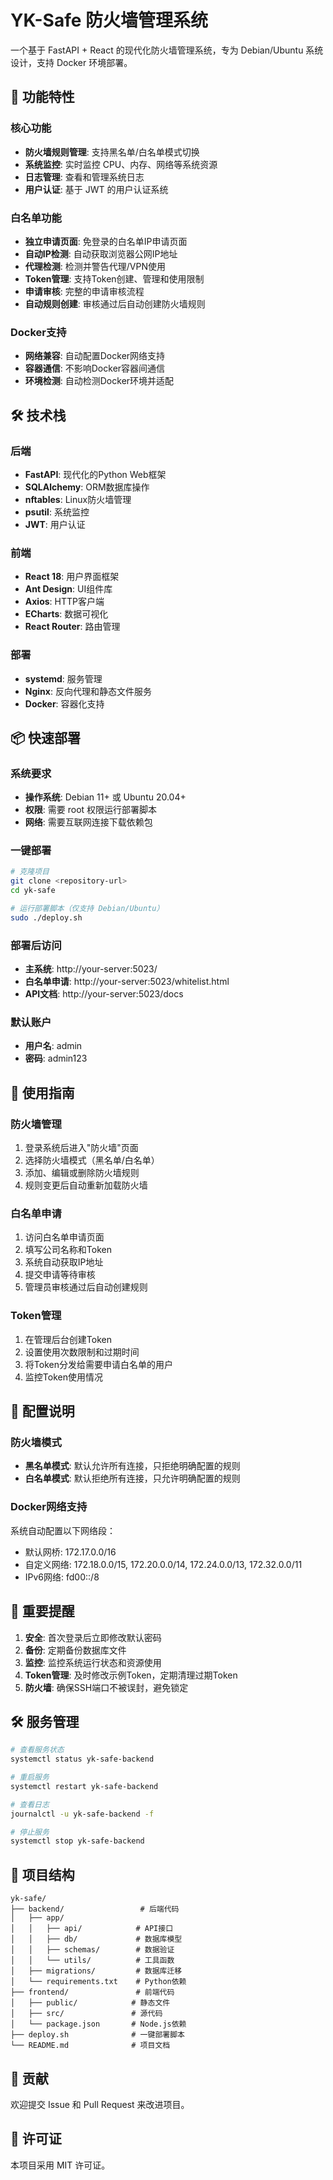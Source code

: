 # YK-Safe 防火墙管理系统

一个基于 FastAPI + React 的现代化防火墙管理系统，专为 Debian/Ubuntu 系统设计，支持 Docker 环境部署。

## 🚀 功能特性

### 核心功能
- **防火墙规则管理**: 支持黑名单/白名单模式切换
- **系统监控**: 实时监控 CPU、内存、网络等系统资源
- **日志管理**: 查看和管理系统日志
- **用户认证**: 基于 JWT 的用户认证系统

### 白名单功能
- **独立申请页面**: 免登录的白名单IP申请页面
- **自动IP检测**: 自动获取浏览器公网IP地址
- **代理检测**: 检测并警告代理/VPN使用
- **Token管理**: 支持Token创建、管理和使用限制
- **申请审核**: 完整的申请审核流程
- **自动规则创建**: 审核通过后自动创建防火墙规则

### Docker支持
- **网络兼容**: 自动配置Docker网络支持
- **容器通信**: 不影响Docker容器间通信
- **环境检测**: 自动检测Docker环境并适配

## 🛠️ 技术栈

### 后端
- **FastAPI**: 现代化的Python Web框架
- **SQLAlchemy**: ORM数据库操作
- **nftables**: Linux防火墙管理
- **psutil**: 系统监控
- **JWT**: 用户认证

### 前端
- **React 18**: 用户界面框架
- **Ant Design**: UI组件库
- **Axios**: HTTP客户端
- **ECharts**: 数据可视化
- **React Router**: 路由管理

### 部署
- **systemd**: 服务管理
- **Nginx**: 反向代理和静态文件服务
- **Docker**: 容器化支持

## 📦 快速部署

### 系统要求
- **操作系统**: Debian 11+ 或 Ubuntu 20.04+
- **权限**: 需要 root 权限运行部署脚本
- **网络**: 需要互联网连接下载依赖包

### 一键部署
```bash
# 克隆项目
git clone <repository-url>
cd yk-safe

# 运行部署脚本（仅支持 Debian/Ubuntu）
sudo ./deploy.sh
```

### 部署后访问
- **主系统**: http://your-server:5023/
- **白名单申请**: http://your-server:5023/whitelist.html
- **API文档**: http://your-server:5023/docs

### 默认账户
- **用户名**: admin
- **密码**: admin123

## 🎯 使用指南

### 防火墙管理
1. 登录系统后进入"防火墙"页面
2. 选择防火墙模式（黑名单/白名单）
3. 添加、编辑或删除防火墙规则
4. 规则变更后自动重新加载防火墙

### 白名单申请
1. 访问白名单申请页面
2. 填写公司名称和Token
3. 系统自动获取IP地址
4. 提交申请等待审核
5. 管理员审核通过后自动创建规则

### Token管理
1. 在管理后台创建Token
2. 设置使用次数限制和过期时间
3. 将Token分发给需要申请白名单的用户
4. 监控Token使用情况

## 🔧 配置说明

### 防火墙模式
- **黑名单模式**: 默认允许所有连接，只拒绝明确配置的规则
- **白名单模式**: 默认拒绝所有连接，只允许明确配置的规则

### Docker网络支持
系统自动配置以下网络段：
- 默认网桥: 172.17.0.0/16
- 自定义网络: 172.18.0.0/15, 172.20.0.0/14, 172.24.0.0/13, 172.32.0.0/11
- IPv6网络: fd00::/8

## 📝 重要提醒

1. **安全**: 首次登录后立即修改默认密码
2. **备份**: 定期备份数据库文件
3. **监控**: 监控系统运行状态和资源使用
4. **Token管理**: 及时修改示例Token，定期清理过期Token
5. **防火墙**: 确保SSH端口不被误封，避免锁定

## 🛠️ 服务管理

```bash
# 查看服务状态
systemctl status yk-safe-backend

# 重启服务
systemctl restart yk-safe-backend

# 查看日志
journalctl -u yk-safe-backend -f

# 停止服务
systemctl stop yk-safe-backend
```

## 📁 项目结构

```
yk-safe/
├── backend/                 # 后端代码
│   ├── app/
│   │   ├── api/            # API接口
│   │   ├── db/             # 数据库模型
│   │   ├── schemas/        # 数据验证
│   │   └── utils/          # 工具函数
│   ├── migrations/         # 数据库迁移
│   └── requirements.txt    # Python依赖
├── frontend/               # 前端代码
│   ├── public/            # 静态文件
│   ├── src/               # 源代码
│   └── package.json       # Node.js依赖
├── deploy.sh              # 一键部署脚本
└── README.md              # 项目文档
```

## 🤝 贡献

欢迎提交 Issue 和 Pull Request 来改进项目。

## 📄 许可证

本项目采用 MIT 许可证。